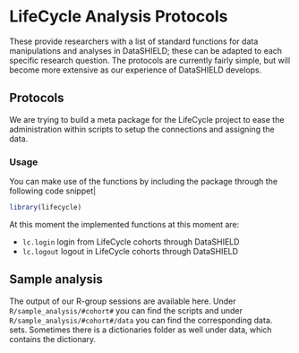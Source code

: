 # LifeCycle Analysis Protocols
These provide researchers with a list of standard functions for data manipulations and analyses in DataSHIELD; these can be adapted to each specific research question. The protocols are currently fairly simple, but will become more extensive as our experience of DataSHIELD develops.

## Protocols
We are trying to build a meta package for the LifeCycle project to ease the administration within scripts to setup the connections and assigning the data.

### Usage
You can make use of the functions by including the package through the following code snippet|

```R
library(lifecycle)
```

At this moment the implemented functions at this moment are:

- ```lc.login``` login from LifeCycle cohorts through DataSHIELD
- ```lc.logout``` logout in LifeCycle cohorts through DataSHIELD

## Sample analysis
The output of our R-group sessions are available here. Under ```R/sample_analysis/#cohort#``` you can find the scripts and under ```R/sample_analysis/#cohort#/data``` you can find the corresponding data. sets. Sometimes there is a dictionaries folder as well under data, which contains the dictionary.